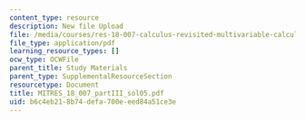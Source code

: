 ```yaml
---
content_type: resource
description: New file Upload
file: /media/courses/res-18-007-calculus-revisited-multivariable-calculus-fall-2011/b6c4eb218b74defa700eeed84a51ce3e_MITRES_18_007_partIII_sol05.pdf
file_type: application/pdf
learning_resource_types: []
ocw_type: OCWFile
parent_title: Study Materials
parent_type: SupplementalResourceSection
resourcetype: Document
title: MITRES_18_007_partIII_sol05.pdf
uid: b6c4eb21-8b74-defa-700e-eed84a51ce3e
---
```

